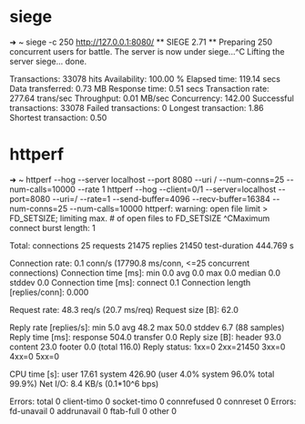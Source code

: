 # siege

➜  ~  siege -c 250 http://127.0.0.1:8080/
** SIEGE 2.71
** Preparing 250 concurrent users for battle.
The server is now under siege...^C
Lifting the server siege...      done.

Transactions:		       33078 hits
Availability:		      100.00 %
Elapsed time:		      119.14 secs
Data transferred:	        0.73 MB
Response time:		        0.51 secs
Transaction rate:	      277.64 trans/sec
Throughput:		        0.01 MB/sec
Concurrency:		      142.00
Successful transactions:       33078
Failed transactions:	           0
Longest transaction:	        1.86
Shortest transaction:	        0.50

# httperf

➜  ~   httperf --hog --server localhost --port 8080 --uri / --num-conns=25 --num-calls=10000  --rate 1
httperf --hog --client=0/1 --server=localhost --port=8080 --uri=/ --rate=1 --send-buffer=4096 --recv-buffer=16384 --num-conns=25 --num-calls=10000
httperf: warning: open file limit > FD_SETSIZE; limiting max. # of open files to FD_SETSIZE
^CMaximum connect burst length: 1

Total: connections 25 requests 21475 replies 21450 test-duration 444.769 s

Connection rate: 0.1 conn/s (17790.8 ms/conn, <=25 concurrent connections)
Connection time [ms]: min 0.0 avg 0.0 max 0.0 median 0.0 stddev 0.0
Connection time [ms]: connect 0.1
Connection length [replies/conn]: 0.000

Request rate: 48.3 req/s (20.7 ms/req)
Request size [B]: 62.0

Reply rate [replies/s]: min 5.0 avg 48.2 max 50.0 stddev 6.7 (88 samples)
Reply time [ms]: response 504.0 transfer 0.0
Reply size [B]: header 93.0 content 23.0 footer 0.0 (total 116.0)
Reply status: 1xx=0 2xx=21450 3xx=0 4xx=0 5xx=0

CPU time [s]: user 17.61 system 426.90 (user 4.0% system 96.0% total 99.9%)
Net I/O: 8.4 KB/s (0.1*10^6 bps)

Errors: total 0 client-timo 0 socket-timo 0 connrefused 0 connreset 0
Errors: fd-unavail 0 addrunavail 0 ftab-full 0 other 0
